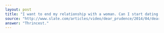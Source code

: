 ```yaml
---
layout: post
title: "I want to end my relationship with a woman. Can I start dating her brother?"
source: "http://www.slate.com/articles/video/dear_prudence/2014/04/dear_prudence_video_recycled_girlfriend.html"
answer: "Thrincest."
---
```


